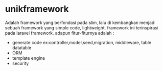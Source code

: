 # unikframework
Adalah framework yang berfondasi pada slim, lalu di kembangkan menjadi sebuah framework yang simple code, lightweight.
framework ini terinspirasi pada laravel framework.
adapun fitur-fiturnya adalah :
- generate code ex:controller,model,seed,migration, middleware, table datatable
- ORM 
- template engine
- security
